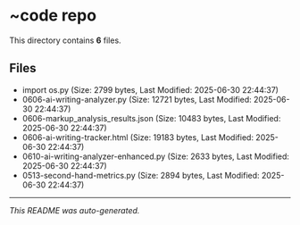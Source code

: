 # ~code repo

This directory contains **6** files.

## Files

- import os.py (Size: 2799 bytes, Last Modified: 2025-06-30 22:44:37)
- 0606-ai-writing-analyzer.py (Size: 12721 bytes, Last Modified: 2025-06-30 22:44:37)
- 0606-markup_analysis_results.json (Size: 10483 bytes, Last Modified: 2025-06-30 22:44:37)
- 0606-ai-writing-tracker.html (Size: 19183 bytes, Last Modified: 2025-06-30 22:44:37)
- 0610-ai-writing-analyzer-enhanced.py (Size: 2633 bytes, Last Modified: 2025-06-30 22:44:37)
- 0513-second-hand-metrics.py (Size: 2894 bytes, Last Modified: 2025-06-30 22:44:37)

---
*This README was auto-generated.*

